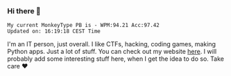 ### Hi there 👋
<!-- PB START -->
```
My current MonkeyType PB is - WPM:94.21 Acc:97.42
Updated on: 16:19:18 CEST Time
```
<!-- PB END -->
I'm an IT person, just overall. I like CTFs, hacking, coding games, making Python apps. Just a lot of stuff.
You can check out my website [here](https://skill3472.github.io/).
I will probably add some interesting stuff here, when I get the idea to do so. Take care ❤️
